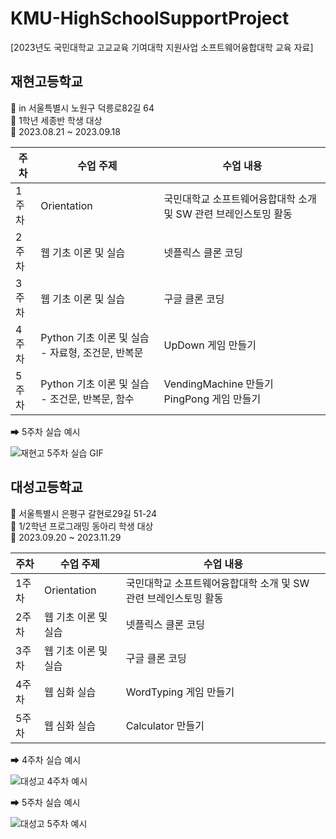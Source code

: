 # KMU-HighSchoolSupportProject
[2023년도 국민대학교 고교교육 기여대학 지원사업 소프트웨어융합대학 교육 자료]

## 재현고등학교

<aside>
📍 in 서울특별시 노원구 덕릉로82길 64

</aside>

<aside>
👥 1학년 세종반 학생 대상

</aside>

<aside>
📅 2023.08.21 ~ 2023.09.18

</aside>

| 주차 | 수업 주제 | 수업 내용 |
| --- | --- | --- |
| 1주차 | Orientation | 국민대학교 소프트웨어융합대학 소개 및 SW 관련 브레인스토밍 활동 |
| 2주차 | 웹 기초 이론 및 실습 | 넷플릭스 클론 코딩 |
| 3주차 | 웹 기초 이론 및 실습 | 구글 클론 코딩 |
| 4주차 | Python 기초 이론 및 실습 - 자료형, 조건문, 반복문 | UpDown 게임 만들기 |
| 5주차 | Python 기초 이론 및 실습 - 조건문, 반복문, 함수 | VendingMachine 만들기 PingPong 게임 만들기 |

➡ 5주차 실습 예시

![재현고 5주차 실습 GIF](https://github.com/gyuwonsong/KMU-HighSchoolSupportProject/assets/81706832/dcb834a7-1e18-4e0b-a474-be0181d49816)

## 대성고등학교

<aside>
📍 서울특별시 은평구 갈현로29길 51-24

</aside>

<aside>
👥 1/2학년 프로그래밍 동아리 학생 대상

</aside>

<aside>
📅 2023.09.20 ~ 2023.11.29

</aside>

| 주차 | 수업 주제 | 수업 내용 |
| --- | --- | --- |
| 1주차 | Orientation | 국민대학교 소프트웨어융합대학 소개 및 SW 관련 브레인스토밍 활동 |
| 2주차 | 웹 기초 이론 및 실습 | 넷플릭스 클론 코딩 |
| 3주차 | 웹 기초 이론 및 실습 | 구글 클론 코딩 |
| 4주차 | 웹 심화 실습 | WordTyping 게임 만들기 |
| 5주차 | 웹 심화 실습 | Calculator 만들기 |

➡ 4주차 실습 예시

![대성고 4주차 예시](https://github.com/gyuwonsong/KMU-HighSchoolSupportProject/assets/81706832/76ee64f6-1ae6-4dbd-8352-c3e825575eeb)

➡ 5주차 실습 예시

![대성고 5주차 예시](https://github.com/gyuwonsong/KMU-HighSchoolSupportProject/assets/81706832/8a8021a0-2bd8-4be2-abcc-82649f35ba1c)
